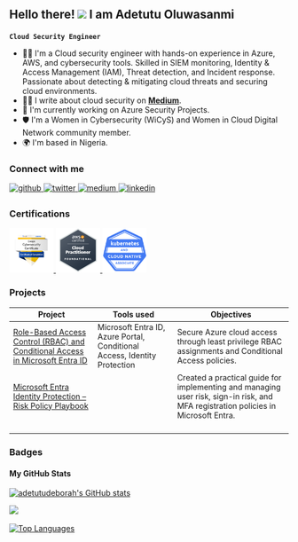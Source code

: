 ## Hello there! ![](https://user-images.githubusercontent.com/18350557/176309783-0785949b-9127-417c-8b55-ab5a4333674e.gif) I am Adetutu Oluwasanmi

**`Cloud Security Engineer`**

* 👩‍💻 I'm a Cloud security engineer with hands-on experience in Azure, AWS, and cybersecurity tools. Skilled in SIEM monitoring, Identity & Access Management (IAM), Threat detection, and Incident response. Passionate about detecting & mitigating cloud threats and securing cloud environments.
* ✍🏻 I write about cloud security on <a href='https://medium.com/@adetutuoluwasanmi' target='_blank'><strong>Medium</strong></a>.
* 🧠 I'm currently working on Azure Security Projects.
* 🛡 I'm a Women in Cybersecurity (WiCyS) and Women in Cloud Digital Network community member.
* 🌍 I'm based in Nigeria.

### Connect with me  
<div align="left">
<a href="https://github.com/adetutudeborah" target="_blank">
<img src=https://img.shields.io/badge/github-%2324292e.svg?&style=for-the-badge&logo=github&logoColor=white alt=github style="margin-bottom: 5px;" />
</a>
<a href="https://twitter.com/adetutuoluwa2" target="_blank">
<img src=https://img.shields.io/badge/twitter-%2300acee.svg?&style=for-the-badge&logo=twitter&logoColor=white alt=twitter style="margin-bottom: 5px;" />
</a>
<a href="https://medium.com/@adetutuoluwasanmi" target="_blank"> 
<img src="https://img.shields.io/badge/medium-12100E.svg?&style=for-the-badge&logo=medium&logoColor=white" alt="medium" style="margin-bottom: 5px;" />
</a>
<a href="https://www.linkedin.com/in/adetutu-oluwasanmi/" target="_blank">
<img src=https://img.shields.io/badge/linkedin-%231E77B5.svg?&style=for-the-badge&logo=linkedin&logoColor=white alt=linkedin style="margin-bottom: 5px;" />
</a>  
</div>

### Certifications

<div align="left">

<a href="https://www.credly.com/badges/66c832d5-c165-426f-8973-33fad3462f98/public_url" target="_blank">
  <img src="https://github.com/adetutudeborah/cert-assets/blob/main/assets/google-cybersecurity-professional-certificate.png" alt="Google Cybersecurity Certificate" width="80px">
</a>
  
<a href="https://www.credly.com/badges/37e4b249-8dae-46e5-bd7f-8f8ca890e1a9/public_url" target="_blank">
  <img src="https://github.com/adetutudeborah/cert-assets/blob/main/assets/aws-certified-cloud-practitioner.png" alt="AWS Certified Cloud Practitioner" width="80px">
</a>

<a href="https://www.credly.com/badges/6d959d80-2d6a-40b9-acff-d970cf8b9029/public_url" target="_blank">
  <img src="https://github.com/adetutudeborah/cert-assets/blob/main/assets/kcna-kubernetes-and-cloud-native-associate.png" alt="Kubernetes and Cloud Native Associate" width="80px">
</a>

</div>


### Projects

| **Project**                                         | **Tools used**                        | **Objectives**                            |
|---------------------------------------------------|-------------------------------------------|------------------------------------------|
| [Role-Based Access Control (RBAC) and Conditional Access in Microsoft Entra ID]() | Microsoft Entra ID, Azure Portal, Conditional Access, Identity Protection | Secure Azure cloud access through least privilege RBAC assignments and Conditional Access policies.|
| [Microsoft Entra Identity Protection – Risk Policy Playbook](https://www.notion.so/Microsoft-Entra-Identity-Protection-Risk-Policy-Playbook-1cb972e67221801fad0fe4185cd2f958) |  | Created a practical guide for implementing and managing user risk, sign-in risk, and MFA registration policies in Microsoft Entra.|
| | |
| | |
| | |
| | |


### Badges

#### <b>My GitHub Stats</b>

<a href="http://www.github.com/adetutudeborah"><img src="https://github-readme-stats.vercel.app/api?username=adetutudeborah&show_icons=true&hide=&count_private=true&title_color=ffffff&text_color=ffffff&icon_color=ffffff&bg_color=0f172a&hide_border=true&show_icons=true" alt="adetutudeborah's GitHub stats" /></a>

<a href="http://www.github.com/adetutudeborah"><img src="https://github-readme-streak-stats.herokuapp.com/?user=adetutudeborah&stroke=ffffff&background=0f172a&ring=ffffff&fire=ffffff&currStreakNum=ffffff&currStreakLabel=ffffff&sideNums=ffffff&sideLabels=ffffff&dates=ffffff&hide_border=true" /></a>

<a href="https://github.com/adetutudeborah" align="left"><img src="https://github-readme-stats.vercel.app/api/top-langs/?username=adetutudeborah&langs_count=10&title_color=ffffff&text_color=ffffff&icon_color=ffffff&bg_color=0f172a&hide_border=true&locale=en&custom_title=Top%20%Languages" alt="Top Languages" /></a>


